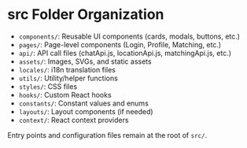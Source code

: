 # src Folder Organization

- `components/`: Reusable UI components (cards, modals, buttons, etc.)
- `pages/`: Page-level components (Login, Profile, Matching, etc.)
- `api/`: API call files (chatApi.js, locationApi.js, matchingApi.js, etc.)
- `assets/`: Images, SVGs, and static assets
- `locales/`: i18n translation files
- `utils/`: Utility/helper functions
- `styles/`: CSS files
- `hooks/`: Custom React hooks
- `constants/`: Constant values and enums
- `layouts/`: Layout components (if needed)
- `context/`: React context providers

Entry points and configuration files remain at the root of `src/`.
